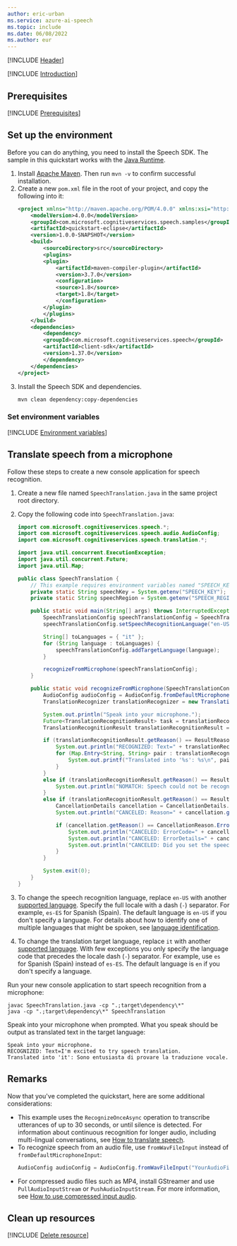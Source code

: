 ```yaml
---
author: eric-urban
ms.service: azure-ai-speech
ms.topic: include
ms.date: 06/08/2022
ms.author: eur
---
```


[!INCLUDE [Header](../../common/java.md)]

[!INCLUDE [Introduction](intro.md)]

## Prerequisites

[!INCLUDE [Prerequisites](../../common/azure-prerequisites.md)]

## Set up the environment

Before you can do anything, you need to install the Speech SDK. The sample in this quickstart works with the [Java Runtime](~/articles/ai-services/speech-service/quickstarts/setup-platform.md?pivots=programming-language-java&tabs=jre).

1. Install [Apache Maven](https://maven.apache.org/install.html). Then run `mvn -v` to confirm successful installation.
1. Create a new `pom.xml` file in the root of your project, and copy the following into it:
    ```xml
    <project xmlns="http://maven.apache.org/POM/4.0.0" xmlns:xsi="http://www.w3.org/2001/XMLSchema-instance" xsi:schemaLocation="http://maven.apache.org/POM/4.0.0 http://maven.apache.org/xsd/maven-4.0.0.xsd">
        <modelVersion>4.0.0</modelVersion>
        <groupId>com.microsoft.cognitiveservices.speech.samples</groupId>
        <artifactId>quickstart-eclipse</artifactId>
        <version>1.0.0-SNAPSHOT</version>
        <build>
            <sourceDirectory>src</sourceDirectory>
            <plugins>
            <plugin>
                <artifactId>maven-compiler-plugin</artifactId>
                <version>3.7.0</version>
                <configuration>
                <source>1.8</source>
                <target>1.8</target>
                </configuration>
            </plugin>
            </plugins>
        </build>
        <dependencies>
            <dependency>
            <groupId>com.microsoft.cognitiveservices.speech</groupId>
            <artifactId>client-sdk</artifactId>
            <version>1.37.0</version>
            </dependency>
        </dependencies>
    </project>
    ```
1. Install the Speech SDK and dependencies.
    ```console
    mvn clean dependency:copy-dependencies
    ```

### Set environment variables

[!INCLUDE [Environment variables](../../common/environment-variables.md)]

## Translate speech from a microphone

Follow these steps to create a new console application for speech recognition.

1. Create a new file named `SpeechTranslation.java` in the same project root directory.
1. Copy the following code into `SpeechTranslation.java`:

    ```java
    import com.microsoft.cognitiveservices.speech.*;
    import com.microsoft.cognitiveservices.speech.audio.AudioConfig;
    import com.microsoft.cognitiveservices.speech.translation.*;
    
    import java.util.concurrent.ExecutionException;
    import java.util.concurrent.Future;
    import java.util.Map;
    
    public class SpeechTranslation {
        // This example requires environment variables named "SPEECH_KEY" and "SPEECH_REGION"
        private static String speechKey = System.getenv("SPEECH_KEY");
        private static String speechRegion = System.getenv("SPEECH_REGION");
    
        public static void main(String[] args) throws InterruptedException, ExecutionException {
            SpeechTranslationConfig speechTranslationConfig = SpeechTranslationConfig.fromSubscription(speechKey, speechRegion);
            speechTranslationConfig.setSpeechRecognitionLanguage("en-US");
    
            String[] toLanguages = { "it" };
            for (String language : toLanguages) {
                speechTranslationConfig.addTargetLanguage(language);
            }
    
            recognizeFromMicrophone(speechTranslationConfig);
        }
    
        public static void recognizeFromMicrophone(SpeechTranslationConfig speechTranslationConfig) throws InterruptedException, ExecutionException {
            AudioConfig audioConfig = AudioConfig.fromDefaultMicrophoneInput();
            TranslationRecognizer translationRecognizer = new TranslationRecognizer(speechTranslationConfig, audioConfig);
    
            System.out.println("Speak into your microphone.");
            Future<TranslationRecognitionResult> task = translationRecognizer.recognizeOnceAsync();
            TranslationRecognitionResult translationRecognitionResult = task.get();
    
            if (translationRecognitionResult.getReason() == ResultReason.TranslatedSpeech) {
                System.out.println("RECOGNIZED: Text=" + translationRecognitionResult.getText());
                for (Map.Entry<String, String> pair : translationRecognitionResult.getTranslations().entrySet()) {
                    System.out.printf("Translated into '%s': %s\n", pair.getKey(), pair.getValue());
                }
            }
            else if (translationRecognitionResult.getReason() == ResultReason.NoMatch) {
                System.out.println("NOMATCH: Speech could not be recognized.");
            }
            else if (translationRecognitionResult.getReason() == ResultReason.Canceled) {
                CancellationDetails cancellation = CancellationDetails.fromResult(translationRecognitionResult);
                System.out.println("CANCELED: Reason=" + cancellation.getReason());
    
                if (cancellation.getReason() == CancellationReason.Error) {
                    System.out.println("CANCELED: ErrorCode=" + cancellation.getErrorCode());
                    System.out.println("CANCELED: ErrorDetails=" + cancellation.getErrorDetails());
                    System.out.println("CANCELED: Did you set the speech resource key and region values?");
                }
            }
    
            System.exit(0);
        }
    }
    ```

1. To change the speech recognition language, replace `en-US` with another [supported language](~/articles/ai-services/speech-service/language-support.md?tabs=stt#supported-languages). Specify the full locale with a dash (`-`) separator. For example, `es-ES` for Spanish (Spain). The default language is `en-US` if you don't specify a language. For details about how to identify one of multiple languages that might be spoken, see [language identification](~/articles/ai-services/speech-service/language-identification.md). 
1. To change the translation target language, replace `it` with another [supported language](~/articles/ai-services/speech-service/language-support.md?tabs=speech-translation#supported-languages). With few exceptions you only specify the language code that precedes the locale dash (`-`) separator. For example, use `es` for Spanish (Spain) instead of `es-ES`. The default language is `en` if you don't specify a language.

Run your new console application to start speech recognition from a microphone:

```console
javac SpeechTranslation.java -cp ".;target\dependency\*"
java -cp ".;target\dependency\*" SpeechTranslation
```

Speak into your microphone when prompted. What you speak should be output as translated text in the target language:

```console
Speak into your microphone.
RECOGNIZED: Text=I'm excited to try speech translation.
Translated into 'it': Sono entusiasta di provare la traduzione vocale.
```

## Remarks
Now that you've completed the quickstart, here are some additional considerations:

- This example uses the `RecognizeOnceAsync` operation to transcribe utterances of up to 30 seconds, or until silence is detected. For information about continuous recognition for longer audio, including multi-lingual conversations, see [How to translate speech](~/articles/ai-services/speech-service/how-to-translate-speech.md).
- To recognize speech from an audio file, use `fromWavFileInput` instead of `fromDefaultMicrophoneInput`:
    ```java
    AudioConfig audioConfig = AudioConfig.fromWavFileInput("YourAudioFile.wav");
    ```
- For compressed audio files such as MP4, install GStreamer and use `PullAudioInputStream` or `PushAudioInputStream`. For more information, see [How to use compressed input audio](~/articles/ai-services/speech-service/how-to-use-codec-compressed-audio-input-streams.md).

## Clean up resources

[!INCLUDE [Delete resource](../../common/delete-resource.md)]
